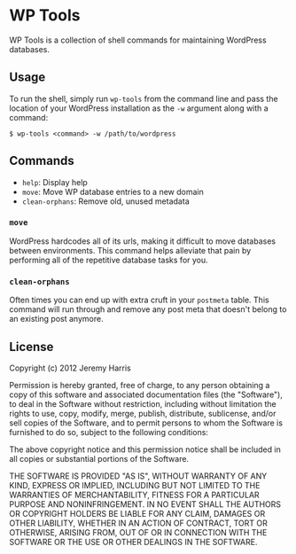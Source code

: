 # WP Tools

WP Tools is a collection of shell commands for maintaining WordPress databases.

## Usage

To run the shell, simply run `wp-tools` from the command line and pass the
location of your WordPress installation as the `-w` argument along with a
command:

    $ wp-tools <command> -w /path/to/wordpress

## Commands

- `help`: Display help
- `move`: Move WP database entries to a new domain
- `clean-orphans`: Remove old, unused metadata

### `move`

WordPress hardcodes all of its urls, making it difficult to move databases 
between environments. This command helps alleviate that pain by performing all
of the repetitive database tasks for you.

### `clean-orphans`

Often times you can end up with extra cruft in your `postmeta` table. This
command will run through and remove any post meta that doesn't belong to an
existing post anymore.

## License

Copyright (c) 2012 Jeremy Harris

Permission is hereby granted, free of charge, to any person obtaining a copy of this software and associated documentation files (the "Software"), to deal in the Software without restriction, including without limitation the rights to use, copy, modify, merge, publish, distribute, sublicense, and/or sell copies of the Software, and to permit persons to whom the Software is furnished to do so, subject to the following conditions:

The above copyright notice and this permission notice shall be included in all copies or substantial portions of the Software.

THE SOFTWARE IS PROVIDED "AS IS", WITHOUT WARRANTY OF ANY KIND, EXPRESS OR IMPLIED, INCLUDING BUT NOT LIMITED TO THE WARRANTIES OF MERCHANTABILITY, FITNESS FOR A PARTICULAR PURPOSE AND NONINFRINGEMENT. IN NO EVENT SHALL THE AUTHORS OR COPYRIGHT HOLDERS BE LIABLE FOR ANY CLAIM, DAMAGES OR OTHER LIABILITY, WHETHER IN AN ACTION OF CONTRACT, TORT OR OTHERWISE, ARISING FROM, OUT OF OR IN CONNECTION WITH THE SOFTWARE OR THE USE OR OTHER DEALINGS IN THE SOFTWARE.

